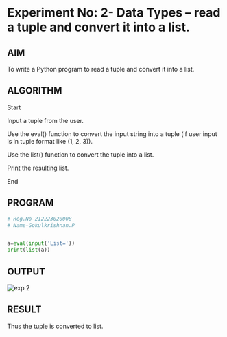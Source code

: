 # Experiment No: 2- Data Types – read a tuple and convert it into a list.
## AIM  
To write a Python program to read a tuple and convert it into a list.

## ALGORITHM  

Start

Input a tuple from the user.

Use the eval() function to convert the input string into a tuple (if user input is in tuple format like (1, 2, 3)).

Use the list() function to convert the tuple into a list.

Print the resulting list.

End
## PROGRAM
```python
# Reg.No-212223020008
# Name-Gokulkrishnan.P


a=eval(input('List='))
print(list(a))

```
## OUTPUT
![exp 2](https://github.com/user-attachments/assets/91ce4318-0ceb-4670-974c-3c719d548205)


## RESULT
Thus the tuple is converted to list.

